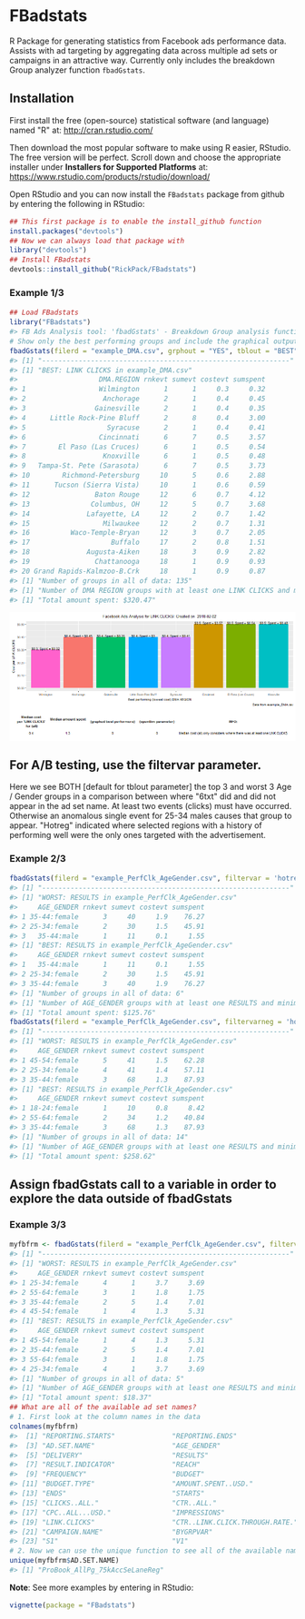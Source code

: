 
<!-- README.md is generated from README.Rmd. Please edit this file -->
FBadstats
=========

R Package for generating statistics from Facebook ads performance data. Assists with ad targeting by aggregating data across multiple ad sets or campaigns in an attractive way. Currently only includes the breakdown Group analyzer function `fbadGstats`.

Installation
------------

First install the free (open-source) statistical software (and language) named "R" at: <http://cran.rstudio.com/>

Then download the most popular software to make using R easier, RStudio. The free version will be perfect. Scroll down and choose the appropriate installer under **Installers for Supported Platforms** at: <https://www.rstudio.com/products/rstudio/download/>

Open RStudio and you can now install the `FBadstats` package from github by entering the following in RStudio:

``` r
## This first package is to enable the install_github function
install.packages("devtools")
## Now we can always load that package with
library("devtools")
## Install FBadstats
devtools::install_github("RickPack/FBadstats")
```

### Example 1/3

``` r
## Load FBadstats
library("FBadstats")
#> FB Ads Analysis tool: 'fbadGstats' - Breakdown Group analysis function
# Show only the best performing groups and include the graphical output
fbadGstats(filerd = "example_DMA.csv", grphout = "YES", tblout = "BEST")
#> [1] "-------------------------------------------------------------"
#> [1] "BEST: LINK CLICKS in example_DMA.csv"
#>                    DMA.REGION rnkevt sumevt costevt sumspent
#> 1                  Wilmington      1      1     0.3     0.32
#> 2                   Anchorage      2      1     0.4     0.45
#> 3                 Gainesville      2      1     0.4     0.35
#> 4      Little Rock-Pine Bluff      2      8     0.4     3.00
#> 5                    Syracuse      2      1     0.4     0.41
#> 6                  Cincinnati      6      7     0.5     3.57
#> 7        El Paso (Las Cruces)      6      1     0.5     0.54
#> 8                   Knoxville      6      1     0.5     0.48
#> 9   Tampa-St. Pete (Sarasota)      6      7     0.5     3.73
#> 10        Richmond-Petersburg     10      5     0.6     2.88
#> 11      Tucson (Sierra Vista)     10      1     0.6     0.59
#> 12                Baton Rouge     12      6     0.7     4.12
#> 13               Columbus, OH     12      5     0.7     3.68
#> 14              Lafayette, LA     12      2     0.7     1.42
#> 15                  Milwaukee     12      2     0.7     1.31
#> 16          Waco-Temple-Bryan     12      3     0.7     2.05
#> 17                    Buffalo     17      2     0.8     1.51
#> 18              Augusta-Aiken     18      3     0.9     2.82
#> 19                Chattanooga     18      1     0.9     0.93
#> 20 Grand Rapids-Kalmzoo-B.Crk     18      1     0.9     0.87
#> [1] "Number of groups in all of data: 135"
#> [1] "Number of DMA REGION groups with at least one LINK CLICKS and minimum spend of $0 = 63"
#> [1] "Total amount spent: $320.47"
```

<img src="README-example1-1.png" style="display: block; margin: auto;" />

For A/B testing, use the filtervar parameter.
---------------------------------------------

Here we see BOTH \[default for tblout parameter\] the top 3 and worst 3 Age / Gender groups in a comparison between where "6txt" did and did not appear in the ad set name.
At least two events (clicks) must have occurred. Otherwise an anomalous single event for 25-34 males causes that group to appear.
"Hotreg" indicated where selected regions with a history of performing well were the only ones targeted with the advertisement.

### Example 2/3

``` r
fbadGstats(filerd = "example_PerfClk_AgeGender.csv", filtervar = 'hotreg',    prtrow = 3, minevent = 2, grphout = "NO")
#> [1] "-------------------------------------------------------------"
#> [1] "WORST: RESULTS in example_PerfClk_AgeGender.csv"
#>     AGE_GENDER rnkevt sumevt costevt sumspent
#> 1 35-44:female      3     40     1.9    76.27
#> 2 25-34:female      2     30     1.5    45.91
#> 3   35-44:male      1     11     0.1     1.55
#> [1] "BEST: RESULTS in example_PerfClk_AgeGender.csv"
#>     AGE_GENDER rnkevt sumevt costevt sumspent
#> 1   35-44:male      1     11     0.1     1.55
#> 2 25-34:female      2     30     1.5    45.91
#> 3 35-44:female      3     40     1.9    76.27
#> [1] "Number of groups in all of data: 6"
#> [1] "Number of AGE_GENDER groups with at least one RESULTS and minimum spend of $0 = 3"
#> [1] "Total amount spent: $125.76"
fbadGstats(filerd = "example_PerfClk_AgeGender.csv", filtervarneg = 'hotreg', prtrow = 3, minevent = 2,   grphout = "NO")
#> [1] "-------------------------------------------------------------"
#> [1] "WORST: RESULTS in example_PerfClk_AgeGender.csv"
#>     AGE_GENDER rnkevt sumevt costevt sumspent
#> 1 45-54:female      5     41     1.5    62.28
#> 2 25-34:female      4     41     1.4    57.11
#> 3 35-44:female      3     68     1.3    87.93
#> [1] "BEST: RESULTS in example_PerfClk_AgeGender.csv"
#>     AGE_GENDER rnkevt sumevt costevt sumspent
#> 1 18-24:female      1     10     0.8     8.42
#> 2 55-64:female      2     34     1.2    40.84
#> 3 35-44:female      3     68     1.3    87.93
#> [1] "Number of groups in all of data: 14"
#> [1] "Number of AGE_GENDER groups with at least one RESULTS and minimum spend of $0 = 5"
#> [1] "Total amount spent: $258.62"
```

Assign fbadGstats call to a variable in order to explore the data outside of fbadGstats
---------------------------------------------------------------------------------------

### Example 3/3

``` r
myfbfrm <- fbadGstats(filerd = "example_PerfClk_AgeGender.csv", filtervar = 'AllPg', grphout = "NO")
#> [1] "-------------------------------------------------------------"
#> [1] "WORST: RESULTS in example_PerfClk_AgeGender.csv"
#>     AGE_GENDER rnkevt sumevt costevt sumspent
#> 1 25-34:female      4      1     3.7     3.69
#> 2 55-64:female      3      1     1.8     1.75
#> 3 35-44:female      2      5     1.4     7.01
#> 4 45-54:female      1      4     1.3     5.31
#> [1] "BEST: RESULTS in example_PerfClk_AgeGender.csv"
#>     AGE_GENDER rnkevt sumevt costevt sumspent
#> 1 45-54:female      1      4     1.3     5.31
#> 2 35-44:female      2      5     1.4     7.01
#> 3 55-64:female      3      1     1.8     1.75
#> 4 25-34:female      4      1     3.7     3.69
#> [1] "Number of groups in all of data: 5"
#> [1] "Number of AGE_GENDER groups with at least one RESULTS and minimum spend of $0 = 4"
#> [1] "Total amount spent: $18.37"
## What are all of the available ad set names?
# 1. First look at the column names in the data
colnames(myfbfrm)
#>  [1] "REPORTING.STARTS"              "REPORTING.ENDS"               
#>  [3] "AD.SET.NAME"                   "AGE_GENDER"                   
#>  [5] "DELIVERY"                      "RESULTS"                      
#>  [7] "RESULT.INDICATOR"              "REACH"                        
#>  [9] "FREQUENCY"                     "BUDGET"                       
#> [11] "BUDGET.TYPE"                   "AMOUNT.SPENT..USD."           
#> [13] "ENDS"                          "STARTS"                       
#> [15] "CLICKS..ALL."                  "CTR..ALL."                    
#> [17] "CPC..ALL...USD."               "IMPRESSIONS"                  
#> [19] "LINK.CLICKS"                   "CTR..LINK.CLICK.THROUGH.RATE."
#> [21] "CAMPAIGN.NAME"                 "BYGRPVAR"                     
#> [23] "S1"                            "V1"
# 2. Now we can use the unique function to see all of the available names and appropriately adjust the filtervar parameter
unique(myfbfrm$AD.SET.NAME)
#> [1] "ProBook_AllPg_75kAccSeLaneReg"
```

**Note**: See more examples by entering in RStudio:

``` r
vignette(package = "FBadstats")
```
